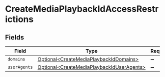 # CreateMediaPlaybackIdAccessRestrictions


## Fields

| Field                                                                                                    | Type                                                                                                     | Required                                                                                                 | Description                                                                                              |
| -------------------------------------------------------------------------------------------------------- | -------------------------------------------------------------------------------------------------------- | -------------------------------------------------------------------------------------------------------- | -------------------------------------------------------------------------------------------------------- |
| `domains`                                                                                                | [Optional\<CreateMediaPlaybackIdDomains>](../../models/operations/CreateMediaPlaybackIdDomains.md)       | :heavy_minus_sign:                                                                                       | N/A                                                                                                      |
| `userAgents`                                                                                             | [Optional\<CreateMediaPlaybackIdUserAgents>](../../models/operations/CreateMediaPlaybackIdUserAgents.md) | :heavy_minus_sign:                                                                                       | N/A                                                                                                      |